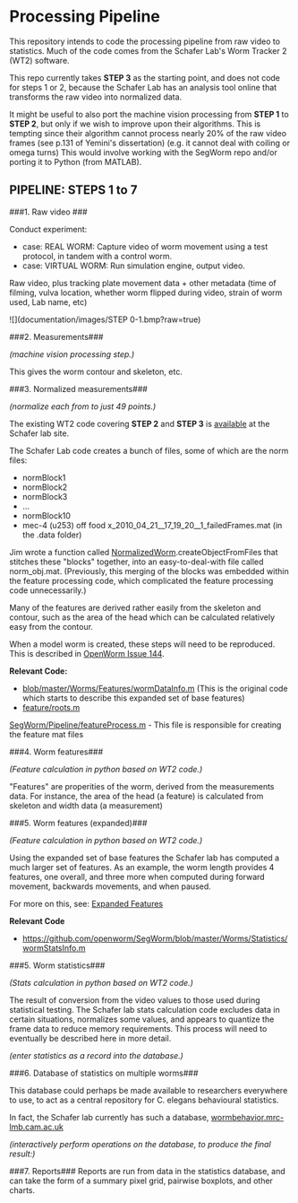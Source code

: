 # Processing Pipeline #

This repository intends to code the processing pipeline from raw video to statistics.  Much of the code comes from the Schafer Lab's Worm Tracker 2 (WT2) software.

This repo currently takes **STEP 3** as the starting point, and does not code for steps 1 or 2, because the Schafer Lab has an analysis tool online that transforms the raw video into normalized data.

It might be useful to also port the machine vision processing from **STEP 1** to **STEP 2**, but only if we wish to improve upon their algorithms.  This is tempting since their algorithm cannot process nearly 20% of the raw video frames (see p.131 of Yemini's dissertation) (e.g. it cannot deal with coiling or omega turns)  This would involve working with the SegWorm repo and/or porting it to Python (from MATLAB).


## PIPELINE: STEPS 1 to 7


###1. Raw video ###

Conduct experiment:
- case: REAL WORM: Capture video of worm movement using a test protocol, in tandem with a control worm.
- case: VIRTUAL WORM: Run simulation engine, output video.

Raw video, plus tracking plate movement data + other metadata (time of filming, vulva location, whether worm flipped during video, strain of worm used, Lab name, etc)

![](documentation/images/STEP 0-1.bmp?raw=true)

###2. Measurements###

*(machine vision processing step.)*

This gives the worm contour and skeleton, etc.

###3. Normalized measurements###

*(normalize each from to just 49 points.)*

The existing WT2 code covering **STEP 2** and **STEP 3** is [available](http://www.mrc-lmb.cam.ac.uk/wormtracker/index.php?action=analysis) at the Schafer lab site.

The Schafer Lab code creates a bunch of files, some of which are the norm files:
- normBlock1
- normBlock2
- normBlock3
- ...
- normBlock10
- mec-4 (u253) off food x_2010_04_21__17_19_20__1_failedFrames.mat (in the .data folder)

Jim wrote a function called [NormalizedWorm](https://github.com/JimHokanson/SegwormMatlabClasses/blob/master/%2Bseg_worm/%40normalized_worm/normalized_worm.m).createObjectFromFiles that stitches these "blocks" together, into an easy-to-deal-with file called norm_obj.mat.  (Previously, this merging of the blocks was embedded within the feature processing code, which complicated the feature processing code unnecessarily.)

Many of the features are derived rather easily from the skeleton and contour, such as the area of the head which  can be calculated relatively easy from the contour.

When a model worm is created, these steps will need to be reproduced. This is described in [OpenWorm Issue 144](https://github.com/openworm/OpenWorm/issues/144).

**Relevant Code:**

- [blob/master/Worms/Features/wormDataInfo.m](https://github.com/openworm/SegWorm/blob/master/Worms/Features/wormDataInfo.m) (This is the original code which starts to describe this expanded set of base features)
- [feature/roots.m](https://github.com/JimHokanson/SegWorm/blob/classes/new_code/%2Bseg_worm/%2Bfeature/roots.m)

[SegWorm/Pipeline/featureProcess.m](https://github.com/JimHokanson/mrc_wormtracker_gui/blob/master/SegWorm/Pipeline/featureProcess.m) - This file is responsible for creating the feature mat files

###4. Worm features###

*(Feature calculation in python based on WT2 code.)*

"Features" are properities of the worm, derived from the measurements data.  For instance, the area of the head (a feature) is calculated from skeleton and width data (a measurement)

###5. Worm features (expanded)###

*(Feature calculation in python based on WT2 code.)*

Using the expanded set of base features the Schafer lab has computed a much larger set of features. As an example, the worm length provides 4 features, one overall, and three more when computed during forward movement, backwards movements, and when paused.

For more on this, see:
[Expanded Features](Expanded_Features.md)

**Relevant Code**
- https://github.com/openworm/SegWorm/blob/master/Worms/Statistics/wormStatsInfo.m

###5. Worm statistics###

*(Stats calculation in python based on WT2 code.)*

The result of conversion from the video values to those used during statistical testing. The Schafer lab stats calculation code excludes data in certain situations, normalizes some values, and appears to quantize the frame data to reduce memory requirements. This process will need to eventually be described here in more detail.

*(enter statistics as a record into the database.)*

###6. Database of statistics on multiple worms###

This database could perhaps be made available to researchers everywhere to use, to act as a central repository for C. elegans behavioural statistics.

In fact, the Schafer lab currently has such a database, [wormbehavior.mrc-lmb.cam.ac.uk](http://wormbehavior.mrc-lmb.cam.ac.uk/)

*(interactively perform operations on the database, to produce the final result:)*

###7. Reports###
Reports are run from data in the statistics database, and can take the form of a summary pixel grid, pairwise boxplots, and other charts.
